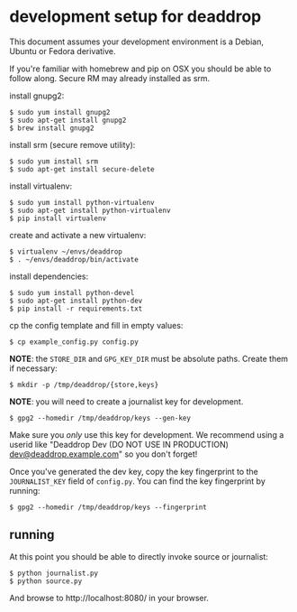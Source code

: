 development setup for deaddrop
==============================

This document assumes your development environment is a Debian, Ubuntu
or Fedora derivative.

If you're familiar with homebrew and pip on OSX you should be able to follow along. Secure RM
may already installed as srm.

install gnupg2:

    $ sudo yum install gnupg2
    $ sudo apt-get install gnupg2
    $ brew install gnupg2

install srm (secure remove utility):

    $ sudo yum install srm
    $ sudo apt-get install secure-delete

install virtualenv:

    $ sudo yum install python-virtualenv
    $ sudo apt-get install python-virtualenv
    $ pip install virtualenv

create and activate a new virtualenv:

    $ virtualenv ~/envs/deaddrop
    $ . ~/envs/deaddrop/bin/activate

install dependencies:

    $ sudo yum install python-devel
    $ sudo apt-get install python-dev
    $ pip install -r requirements.txt

cp the config template and fill in empty values:

    $ cp example_config.py config.py

**NOTE**: the `STORE_DIR` and `GPG_KEY_DIR` must be absolute paths.
Create them if necessary:

    $ mkdir -p /tmp/deaddrop/{store,keys}

**NOTE**: you will need to create a journalist key for development.

    $ gpg2 --homedir /tmp/deaddrop/keys --gen-key

Make sure you *only* use this key for development. We recommend using a userid
like "Deaddrop Dev (DO NOT USE IN PRODUCTION) <dev@deaddrop.example.com>" so
you don't forget!

Once you've generated the dev key, copy the key fingerprint to the `JOURNALIST_KEY`
field of `config.py`. You can find the key fingerprint by running:

    $ gpg2 --homedir /tmp/deaddrop/keys --fingerprint 


running
-------

At this point you should be able to directly invoke source or
journalist:

    $ python journalist.py
    $ python source.py

And browse to http://localhost:8080/ in your browser.
